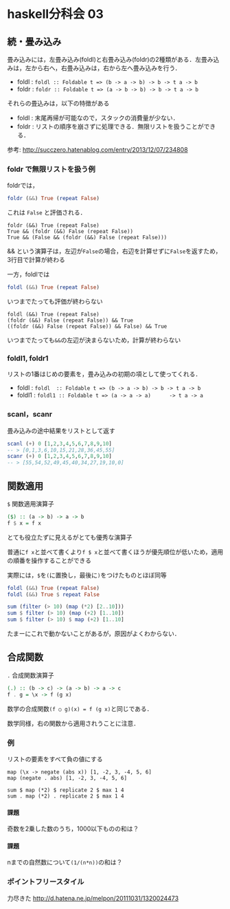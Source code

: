 # haskell分科会 03

## 続・畳み込み
畳み込みには，左畳み込み(foldl)と右畳み込み(foldr)の2種類がある．左畳み込みは，左から右へ，右畳み込みは，右から左へ畳み込みを行う．

+ foldl : `foldl :: Foldable t => (b -> a -> b) -> b -> t a -> b`
+ foldr : `foldr :: Foldable t => (a -> b -> b) -> b -> t a -> b`

それらの畳込みは，以下の特徴がある
+ foldl : 末尾再帰が可能なので，スタックの消費量が少ない．
+ foldr : リストの順序を崩さずに処理できる．無限リストを扱うことができる．

参考: http://succzero.hatenablog.com/entry/2013/12/07/234808

### foldr で無限リストを扱う例
foldrでは，

```haskell
foldr (&&) True (repeat False)
```

これは `False` と評価される．

```
foldr (&&) True (repeat False)
True && (foldr (&&) False (repeat False))
True && (False && (foldr (&&) False (repeat False)))
```

&& という演算子は，左辺が`False`の場合，右辺を計算せずに`False`を返すため，3行目で計算が終わる

一方，foldlでは

```haskell
foldl (&&) True (repeat False)
```

いつまでたっても評価が終わらない

```
foldl (&&) True (repeat False)
(foldr (&&) False (repeat False)) && True
((foldr (&&) False (repeat False)) && False) && True
```

いつまでたっても`&&`の左辺が決まらないため，計算が終わらない

### foldl1, foldr1
リストの1番はじめの要素を，畳み込みの初期の項として使ってくれる．

+ foldl  : `foldl  :: Foldable t => (b -> a -> b) -> b -> t a -> b`
+ foldl1 : `foldl1 :: Foldable t => (a -> a -> a)      -> t a -> a`

### scanl，scanr
畳み込みの途中結果をリストとして返す

```haskell
scanl (+) 0 [1,2,3,4,5,6,7,8,9,10]
-- > [0,1,3,6,10,15,21,28,36,45,55]
scanr (+) 0 [1,2,3,4,5,6,7,8,9,10]
-- > [55,54,52,49,45,40,34,27,19,10,0] 
```

## 関数適用
`$` 関数適用演算子
```haskell
($) :: (a -> b) -> a -> b
f $ x = f x
```

とても役立たずに見えるがとても優秀な演算子

普通に`f x`と並べて書くより`f $ x`と並べて書くほうが優先順位が低いため，適用の順番を操作することができる

実際には，`$`を`(`に置換し，最後に`)`をつけたものとほぼ同等
```haskell
foldl (&&) True (repeat False)
foldl (&&) True $ repeat False
```

```haskell
sum (filter (> 10) (map (*2) [2..10]))
sum $ filter (> 10) (map (+2) [1..10])
sum $ filter (> 10) $ map (+2) [1..10]
```

たまーにこれで動かないことがあるが，原因がよくわからない．



## 合成関数
`.` 合成関数演算子
```haskell
(.) :: (b -> c) -> (a -> b) -> a -> c
f . g = \x -> f (g x)
```

数学の合成関数`(f ○ g)(x) = f (g x)`と同じである．

数学同様，右の関数から適用されうことに注意．

### 例
リストの要素をすべて負の値にする
```
map (\x -> negate (abs x)) [1, -2, 3, -4, 5, 6]
map (negate . abs) [1, -2, 3, -4, 5, 6]
```

```
sum $ map (*2) $ replicate 2 $ max 1 4
sum . map (*2) . replicate 2 $ max 1 4
```

#### 課題
奇数を2乗した数のうち，1000以下ものの和は？


#### 課題
nまでの自然数について`(1/(n*n))`の和は？


### ポイントフリースタイル
力尽きた
http://d.hatena.ne.jp/melpon/20111031/1320024473


